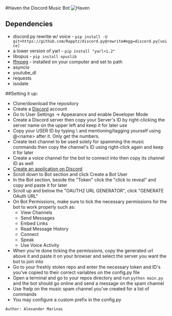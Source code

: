 #Haven the Discord Music Bot
![Haven](https://bitbucket.org/alexanderpaul/marinas-utility-music/raw/cade778b68c69033d66f5b59980c95006d3357f7/haven.jpg)

## Dependencies
* discord.py rewrite w/ voice - ```pip install -U git+https://github.com/Rapptz/discord.py@rewrite#egg=discord.py[voice]```
* a lower version of yarl - ```pip install "yarl<1.2"```
* libopus - ```pip install opuslib```
* [ffmpeg](https://www.ffmpeg.org/download.html) - installed on your computer and set to path
* asyncio
* youtube_dl
* requests
* isodate

##Setting it up:  
* Clone/download the repository  
* Create a [Discord](https://discordapp.com/) account
* Go to User Settings -> Appearance and enable Developer Mode
* Create a Discord server then copy your Server's ID by right-clicking the server name on the upper left and keep it for later use
* Copy your USER ID by typing \\ and mentioning/tagging yourself using @<name\> after it. Only get the numbers. 
* Create text channel to be used solely for spamming the music commands then copy the channel's ID using right-click again and keep it for later  
* Create a voice channel for the bot to connect into then copy its channel ID as well  
* [Create an application on Discord](https://discordapp.com/developers/applications/me)  
* Scroll down to Bot section and click Create a Bot User  
* In the Bot section, beside the "Token" click the "click to reveal" and copy and paste it for later   
* Scroll up and below the "OAUTH2 URL GENERATOR", click "GENERATE OAuth URL"  
* On Bot Permissions, make sure to tick the necessary permissions for the bot to work properly such as:  
    * View Channels
    * Send Messages
    * Embed Links
    * Read Message History
    * Connect
    * Speak
    * Use Voice Activity
* When you're done ticking the permissions, copy the generated url above it and paste it on your browser and select the server you want the bot to join into  
* Go to your freshly stolen repo and enter the necessary token and ID's you've copied to their correct variables on the config.py file
* Open a terminal and go to your repos directory and run ```python main.py``` and the bot should go online and send a message on the spam channel
* Use !help on the music spam channel you've created for a list of commands 
* You may configure a custom prefix in the config.py

`Author: Alexander Marinas`